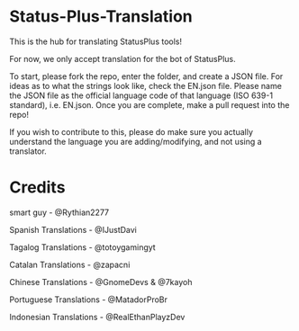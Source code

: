 # Status-Plus-Translation

This is the hub for translating StatusPlus tools!

For now, we only accept translation for the bot of StatusPlus. 

To start, please fork the repo, enter the folder, and create a JSON file. For ideas as to what the strings look like, check the EN.json file. Please name the JSON file as the official language code of that language (ISO 639-1 standard), i.e. EN.json. Once you are complete, make a pull request into the repo!  

If you wish to contribute to this, please do make sure you actually understand the language you are adding/modifying, and not using a translator.

# Credits

smart guy -                    @Rythian2277 

Spanish Translations -         @IJustDavi 

Tagalog Translations -         @totoygamingyt 

Catalan Translations -         @zapacni 

Chinese Translations -         @GnomeDevs & @7kayoh 

Portuguese Translations -      @MatadorProBr 

Indonesian Translations -      @RealEthanPlayzDev 
